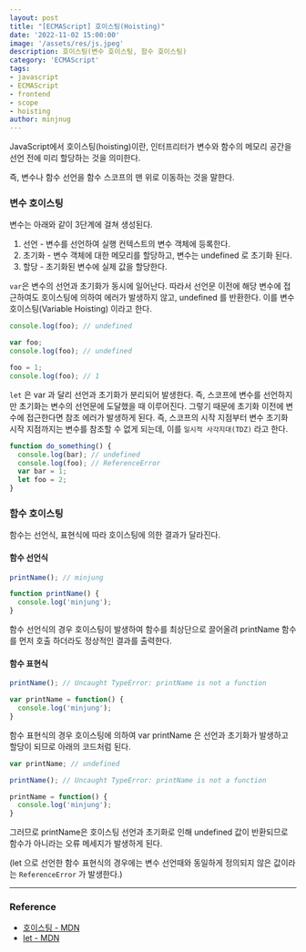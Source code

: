 ```yaml
---
layout: post
title: "[ECMAScript] 호이스팅(Hoisting)"
date: '2022-11-02 15:00:00'
image: '/assets/res/js.jpeg'
description: 호이스팅(변수 호이스팅, 함수 호이스팅)
category: 'ECMAScript'
tags:
- javascript
- ECMAScript
- frontend
- scope
- hoisting
author: minjnug
---
```


JavaScript에서 호이스팅(hoisting)이란, 인터프리터가 변수와 함수의 메모리 공간을 선언 전에 미리 할당하는 것을 의미한다.

즉, 변수나 함수 선언을 함수 스코프의 맨 위로 이동하는 것을 말한다.

### 변수 호이스팅

변수는 아래와 같이 3단계에 걸쳐 생성된다.

1. 선언 - 변수를 선언하여 실행 컨텍스트의 변수 객체에 등록한다.
2. 초기화 - 변수 객체에 대한 메모리를 할당하고, 변수는 undefined 로 초기화 된다.
3. 할당 - 초기화된 변수에 실제 값을 할당한다.


`var`은 변수의 선언과 초기화가 동시에 일어난다. 따라서 선언문 이전에 해당 변수에 접근하여도 호이스팅에 의하여 에러가 발생하지 않고, undefined 를 반환한다.
이를 변수 호이스팅(Variable Hoisting) 이라고 한다.

```js
console.log(foo); // undefined

var foo;
console.log(foo); // undefined

foo = 1;
console.log(foo); // 1
```

`let` 은 var 과 달리 선언과 초기화가 분리되어 발생한다. 즉, 스코프에 변수를 선언하지만 초기화는 변수의 선언문에 도달했을 때 이루어진다.
그렇기 때문에 초기화 이전에 변수에 접근한다면 참조 에러가 발생하게 된다. 즉, 스코프의 시작 지점부터 변수 초기화 시작 지점까지는 변수를 참조할 수 없게 되는데, 이를 `일시적 사각지대(TDZ)` 라고 한다.


```js
function do_something() {
  console.log(bar); // undefined
  console.log(foo); // ReferenceError
  var bar = 1;
  let foo = 2;
}
```


### 함수 호이스팅

함수는 선언식, 표현식에 따라 호이스팅에 의한 결과가 달라진다.

#### 함수 선언식

```js
printName(); // minjung

function printName() {
  console.log('minjung');
}
```

함수 선언식의 경우 호이스팅이 발생하여 함수를 최상단으로 끌어올려 printName 함수를 먼저 호출 하더라도 정상적인 결과를 출력한다.

#### 함수 표현식

```js
printName(); // Uncaught TypeError: printName is not a function

var printName = function() {
  console.log('minjung');
}
```

함수 표현식의 경우 호이스팅에 의하여 var printName 은 선언과 초기화가 발생하고 할당이 되므로 아래의 코드처럼 된다.

```js
var printName; // undefined

printName(); // Uncaught TypeError: printName is not a function

printName = function() {
  console.log('minjung');
}
```

그러므로 printName은 호이스팅 선언과 초기화로 인해 undefined 값이 반환되므로 함수가 아니라는 오류 메세지가 발생하게 된다.

(let 으로 선언한 함수 표현식의 경우에는 변수 선언때와 동일하게 정의되지 않은 값이라는 `ReferenceError` 가 발생한다.)



-----
### Reference
- <a href="https://developer.mozilla.org/ko/docs/Glossary/Hoisting" target="_blank">호이스팅 - MDN</a>
- <a href="https://developer.mozilla.org/ko/docs/Web/JavaScript/Reference/Statements/let" target="_blank">let - MDN</a>
